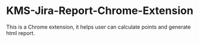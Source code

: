 # KMS-Jira-Report-Chrome-Extension
This is a Chrome extension, it helps user can calculate points and generate html report.
